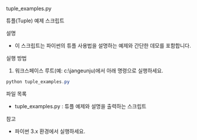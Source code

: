 tuple_examples.py

튜플(Tuple) 예제 스크립트

설명
- 이 스크립트는 파이썬의 튜플 사용법을 설명하는 예제와 간단한 데모를 포함합니다.

실행 방법
1. 워크스페이스 루트(예: c:\jangeunju)에서 아래 명령으로 실행하세요.

```powershell
python tuple_examples.py
```

파일 목록
- tuple_examples.py : 튜플 예제와 설명을 출력하는 스크립트

참고
- 파이썬 3.x 환경에서 실행하세요.
